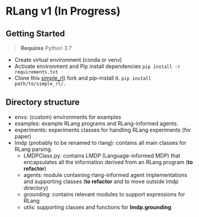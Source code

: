 # RLang v1 (In Progress)

## Getting Started

> **Requires** Python 3.7
- Create virtual environment (conda or venv)
- Activate environment and Pip install dependencies 
    ```pip install -r requirements.txt```
- Clone this [simple_rl](https://github.com/rafarodsa/simple_rl)) fork and pip-install it.
    ```pip install path/to/simple_rl/.```

## Directory structure

- envs: (custom) environments for examples
- examples: example RLang programs and RLang-informed agents. 
- experiments: experiments classes for handling RLang experiments (for paper)
- lmdp (probably to be renamed to rlang): contains all main classes for RLang parsing.
    - LMDPClass.py: contains LMDP (Language-informed MDP) that encapsulates all the information derived from an RLang program (**to refactor**)
    - agents: module containing rlang-informed agent implementations and supporting classes (**to refactor** and to move outside lmdp directory)
    - grounding: contains relevant modules to support expressions for RLang
    - utils: supporting classes and functions for __lmdp.grounding__